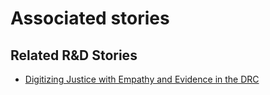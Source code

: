 # Associated stories

<!-- !!DO NOT REMOVE!! start autogenerated hyperlinks -->
## Related R&D Stories
- [Digitizing Justice with Empathy and Evidence in the DRC](../stories/?doc=Explorers_COD)
<!-- !!DO NOT REMOVE!! end autogenerated hyperlinks -->